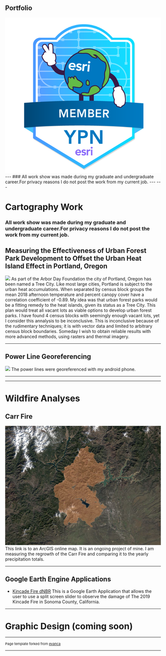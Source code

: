 
## Portfolio
<img src="esri-ypn-email-signature-badges-member.png"/>
---
### All work show was made during my graduate and undergraduate career.For privacy reasons I do not post the work from my current job.
---
---

# Cartography Work 
### All work show was made during my graduate and undergraduate career.For privacy reasons I do not post the work from my current job.

## Measuring the Effectiveness of Urban Forest Park Development to Offset the Urban Heat Island Effect in Portland, Oregon
<img src="images/3minutemaps4.png?raw=true"/>
As part of the Arbor Day Foundation the city of Portland, Oregon has been named a Tree City. Like most large cities, Portland is subject to the urban heat accumulations. When separated by census block groups the mean 2018 afternoon temperature and percent canopy cover have a correlation coefficient of -0.89. My idea was that urban forest parks would be a fitting remedy to the heat islands, given its status as a Tree City. This plan would treat all vacant lots as viable options to develop urban forest parks. I have found 4 census blocks with seemingly enough vacant lots, yet I consider this annalysis to be inconclusive. This is inconclusive because of the rudimentary techniques; it is with vector data and limited to arbitrary census block boundaries. Someday I wish to obtain reliable results with more advanced methods, using rasters and thermal imagery. 


---



## Power Line Georeferencing 
<img src="images/PowerLinesSPECIALEDITION.png?raw=true"/>
The power lines were georeferenced with my android phone. 


---

---

# Wildfire Analyses

## Carr Fire

[![Carr Fire](images/carr.JPG)](https://arcg.is/1rivSf)
This link is to an ArcGIS online map. It is an ongoing project of mine. I am measuring the regrowth of the Carr Fire and comparing it to the yearly precipitation totals.

---

## Google Earth Engine Applications

- [Kincade Fire dNBR](https://lrclarke.users.earthengine.app/view/kincade-fire-dnbr)
This is a Google Earth Application that allows the user to use a split screen slider to observe the damage of The 2019 Kincade Fire in Sonoma County, California. 


---

# Graphic Design (coming soon)


---
<p style="font-size:11px">Page template forked from <a href="https://github.com/evanca/quick-portfolio">evanca</a></p>
<!-- Remove above link if you don't want to attibute -->

---
